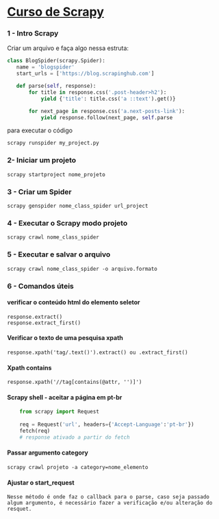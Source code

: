 # [Curso de Scrapy](https://www.udemy.com/course/python-com-scrapy/)

### 1 - Intro Scrapy

Criar um arquivo e faça algo nessa estruta:

 ```py
class BlogSpider(scrapy.Spider):
    name = 'blogspider'
    start_urls = ['https://blog.scrapinghub.com']

    def parse(self, response):
        for title in response.css('.post-header>h2'):
            yield {'title': title.css('a ::text').get()}

        for next_page in response.css('a.next-posts-link'):
            yield response.follow(next_page, self.parse 
```
para executar o código

    scrapy runspider my_project.py  

### 2- Iniciar um projeto

    scrapy startproject nome_projeto 

### 3 - Criar um Spider

    scrapy genspider nome_class_spider url_project 

### 4 - Executar o Scrapy modo projeto

    scrapy crawl nome_class_spider 

### 5 - Executar e salvar o arquivo

    scrapy crawl nome_class_spider -o arquivo.formato 

### 6 - Comandos úteis

#### verificar o conteúdo html do elemento seletor

    response.extract() 
    response.extract_first() 

#### Verificar o texto de uma pesquisa xpath

    response.xpath('tag/.text()').extract() ou .extract_first() 

#### Xpath contains

    response.xpath('//tag[contains(@attr, '')]') 

#### Scrapy shell - aceitar a página em pt-br

```py
    from scrapy import Request
    
    req = Request('url', headers={'Accept-Language':'pt-br'})
    fetch(req)
    # response ativado a partir do fetch
```

#### Passar argumento category

    scrapy crawl projeto -a category=nome_elemento

#### Ajustar o start_request

    Nesse método é onde faz o callback para o parse, caso seja passado algum argumento, é necessário fazer a verificação e/ou alteração do resquet.